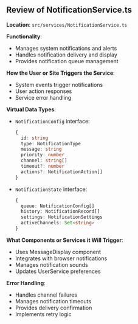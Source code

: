 ## Review of NotificationService.ts

**Location**: `src/services/NotificationService.ts`

**Functionality**:
- Manages system notifications and alerts
- Handles notification delivery and display
- Provides notification queue management

**How the User or Site Triggers the Service**:
- System events trigger notifications
- User action responses
- Service error handling

**Virtual Data Types**:
- `NotificationConfig` interface:
  ```typescript
  {
    id: string
    type: NotificationType
    message: string
    priority: number
    channel: string[]
    timeout?: number
    actions?: NotificationAction[]
  }
  ```
- `NotificationState` interface:
  ```typescript
  {
    queue: NotificationConfig[]
    history: NotificationRecord[]
    settings: NotificationSettings
    activeChannels: Set<string>
  }
  ```

**What Components or Services it Will Trigger**:
- Uses MessageDisplay component
- Integrates with browser notifications
- Manages notification sounds
- Updates UserService preferences

**Error Handling**:
- Handles channel failures
- Manages notification timeouts
- Provides delivery confirmation
- Implements retry logic
